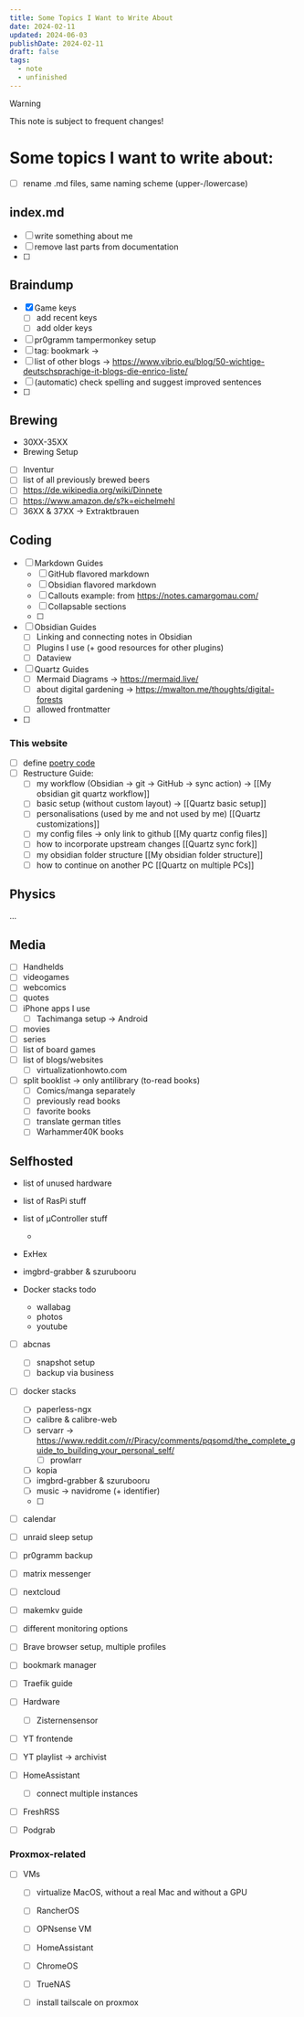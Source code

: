 ```yaml
---
title: Some Topics I Want to Write About
date: 2024-02-11
updated: 2024-06-03
publishDate: 2024-02-11
draft: false
tags:
  - note
  - unfinished
---
```


> [!warning]
> This note is subject to frequent changes!
 
# Some topics I want to write about:

- [ ] rename .md files, same naming scheme (upper-/lowercase)

## index.md

- [ ] write something about me
- [ ] remove last parts from documentation
- [ ] 

## Braindump

- [x] Game keys
	- [ ] add recent keys
	- [ ] add older keys
- [ ] pr0gramm tampermonkey setup
- [ ] tag: bookmark -> 
- [ ] list of other blogs -> https://www.vibrio.eu/blog/50-wichtige-deutschsprachige-it-blogs-die-enrico-liste/
- [ ] (automatic) check spelling and suggest improved sentences
- [ ] 

## Brewing

- 30XX-35XX
- Brewing Setup
- [ ] Inventur
- [ ] list of all previously brewed beers
- [ ] https://de.wikipedia.org/wiki/Dinnete
- [ ] https://www.amazon.de/s?k=eichelmehl
- [ ] 36XX & 37XX -> Extraktbrauen

## Coding

- [ ] Markdown Guides
	- [ ] GitHub flavored markdown
	- [ ] Obsidian flavored markdown
	- [ ] Callouts example: from https://notes.camargomau.com/
	- [ ] Collapsable sections
	- [ ] 
- [ ] Obsidian Guides
	- [ ] Linking and connecting notes in Obsidian
	- [ ] Plugins I use (+ good resources for other plugins)
	- [ ] Dataview
- [ ] Quartz Guides
	- [ ] Mermaid Diagrams -> https://mermaid.live/
	- [ ] about digital gardening -> https://mwalton.me/thoughts/digital-forests
	- [ ] allowed frontmatter
- [ ] 

### This website

- [ ] define [poetry code](https://github.com/search?q=repo%3Ajackyzha0%2Fjackyzha0.github.io%20poetry&type=code)
- [ ] Restructure Guide:
	- [ ] my workflow (Obsidian -> git -> GitHub -> sync action) -> [[My obsidian git quartz workflow]]
	- [ ] basic setup (without custom layout) -> [[Quartz basic setup]]
	- [ ] personalisations (used by me and not used by me) [[Quartz customizations]]
	- [ ] my config files -> only link to github [[My quartz config files]]
	- [ ] how to incorporate upstream changes [[Quartz sync fork]]
	- [ ] my obsidian folder structure [[My obsidian folder structure]]
	- [ ] how to continue on another PC [[Quartz on multiple PCs]]

## Physics

...

## Media

- [ ] Handhelds
- [ ] videogames
- [ ] webcomics
- [ ] quotes
- [ ] iPhone apps I use
	- [ ] Tachimanga setup -> Android
- [ ] movies
- [ ] series
- [ ] list of board games
- [ ] list of blogs/websites
	- [ ] virtualizationhowto.com
- [ ] split booklist -> only antilibrary (to-read books)
	- [ ] Comics/manga separately
	- [ ] previously read books
	- [ ] favorite books
	- [ ] translate german titles
	- [ ] Warhammer40K books

## Selfhosted

- list of unused hardware
- list of RasPi stuff
- list of µController stuff


   - 
- ExHex
- imgbrd-grabber & szurubooru
- Docker stacks todo
   - wallabag
   - photos
   - youtube


- [ ] abcnas
	- [ ] snapshot setup
	- [ ] backup via business
- [ ] docker stacks
	- [ ] paperless-ngx
	- [ ] calibre & calibre-web
	- [ ] servarr -> https://www.reddit.com/r/Piracy/comments/pqsomd/the_complete_guide_to_building_your_personal_self/
		- [ ] prowlarr
	- [ ] kopia
	- [ ] imgbrd-grabber & szurubooru
	- [ ] music -> navidrome (+ identifier)
	- [ ] 
- [ ] calendar
- [ ] unraid sleep setup
- [ ] pr0gramm backup
- [ ] matrix messenger
- [ ] nextcloud
- [ ] makemkv guide

- [ ] different monitoring options
- [ ] Brave browser setup, multiple profiles
- [ ] bookmark manager
- [ ] Traefik guide
- [ ] Hardware
	- [ ] Zisternensensor
- [ ] YT frontende
- [ ] YT playlist -> archivist
- [ ] HomeAssistant
	- [ ] connect multiple instances
- [ ] FreshRSS
- [ ] Podgrab



### Proxmox-related

- [ ] VMs
	- [ ] virtualize MacOS, without  a real Mac and without a GPU
	- [ ] RancherOS
	- [ ] OPNsense VM
	- [ ] HomeAssistant
	- [ ] ChromeOS
	- [ ] TrueNAS
	- [ ] install tailscale on proxmox

